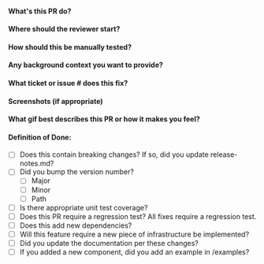 #### What's this PR do?

#### Where should the reviewer start?

#### How should this be manually tested?

#### Any background context you want to provide?

#### What ticket or issue # does this fix?

#### Screenshots (if appropriate)

#### What gif best describes this PR or how it makes you feel?

#### Definition of Done:
- [ ] Does this contain breaking changes? If so, did you update release-notes.md?
- [ ] Did you bump the version number?
    - [ ] Major
    - [ ] Minor
    - [ ] Path
- [ ] Is there appropriate unit test coverage?
- [ ] Does this PR require a regression test? All fixes require a regression test.
- [ ] Does this add new dependencies?
- [ ] Will this feature require a new piece of infrastructure be implemented?
- [ ] Did you update the documentation per these changes?
- [ ] If you added a new component, did you add an example in /examples?